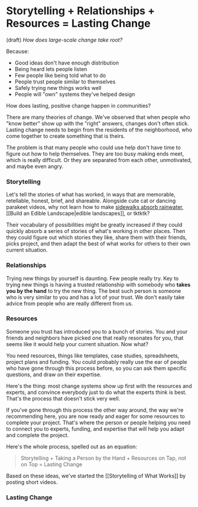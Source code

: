 # Storytelling + Relationships + Resources = Lasting Change
 (draft) 
*How does large-scale change take root?*  

Because: 

- Good ideas don't have enough distribution 
- Being heard lets people listen 
- Few people like being told what to do 
- People trust people similar to themselves 
- Safely trying new things works well 
- People will "own" systems they've helped design 

How does lasting, positive change happen in communities?

There are many theories of change. We've observed that when people who "know better" show up with the "right" answers, changes don't often stick. Lasting change needs to begin from the residents of the neighborhood, who come together to create something that is theirs.

The problem is that many people who could use help don't have time to figure out how to help themselves. They are too busy making ends meet, which is really difficult. Or they are separated from each other, unmotivated, and maybe even angry.
### Storytelling 
Let's tell the stories of what has worked, in ways that are memorable, retellable, honest, brief, and shareable. Alongside cute cat or dancing parakeet videos, why not learn how to make [sidewalks absorb rainwater](https://www.youtube.com/watch?v=ar7IRr4YwpE), [[Build an Edible Landscape|edible landscapes]], or tktktk? 

Their vocabulary of possibilities might be greatly increased if they could quickly absorb a series of stories of what's working in other places. Then they could figure out which stories they like, share them with their friends, picks project, and then adapt the best of what works for others to their own current situation.

### Relationships 
Trying new things by yourself is daunting. Few people really try. Key to trying new things is having a trusted relationship with somebody who **takes you by the hand** to try the new thing. The best such person is someone who is very similar to you and has a lot of your trust. We don't easily take advice from people who are really different from us.

### Resources 
Someone you trust has introduced you to a bunch of stories. You and your friends and neighbors have picked one that really resonates for you, that seems like it would help your current situation. Now what?

You need resources, things like templates, case studies, spreadsheets, project plans and funding. You could probably really use the ear of people who have gone through this process before, so you can ask them specific questions, and draw on their expertise.

Here's the thing: most change systems show up first with the resources and experts, and convince everybody just to do what the experts think is best. That's the process that doesn't stick very well.

If you've gone through this process the other way around, the way we're recommending here, you are now ready and eager for some resources to complete your project. That's where the person or people helping you need to connect you to experts, funding, and expertise that will help you adapt and complete the project.

Here's the whole process, spelled out as an equation:

> Storytelling + Taking a Person by the Hand + Resources on Tap, not on Top = Lasting Change

Based on these ideas, we've started the [[Storytelling of What Works]] by posting short videos.

### Lasting Change 
